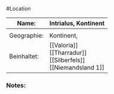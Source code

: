 #Location

| Name:       | Intrialus, Kontinent                                                                                     |
| ----------- | -------------------------------------------------------------------------------------------------------- |
|             |                                                                                                          |
| Geographie: | Kontinent,                                                                                               |
| Beinhaltet: | [[Valoria]]<br>[[Tharradur]]<br>[[Silberfels]]<br>[[Niemandsland 1]] |
### Notes:


